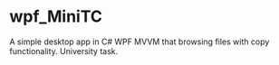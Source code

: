 # wpf_MiniTC
 A simple desktop app in C# WPF MVVM that browsing files with copy functionality. University task.
